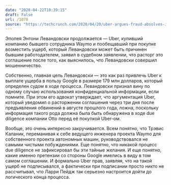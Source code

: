 ```yaml
---
date: "2020-04-22T10:39:15"
draft: False
url: /1078
source: "https://techcrunch.com/2020/04/20/uber-argues-fraud-absolves-it-from-paying-star-engineers-179m-fine-to-google/"
---
```


Эпопея Энтони Левандовски продолжается — Uber, купивший компанию бывшего сотрудника Waymo и пообещавший при покупке возместить ущерб, который Левандовски может быть причинен бывшим работодателем, заявил в судебном заявлении, что расторг это соглашение после того, как выяснилось, что Левандовски совершил мошенничество.

Собственно, главная цель Левандовски — это как раз привлечь Uber к выплате ущерба в пользу Google в размере 179 млн долларов, который определен судом в ходе процесса. Левандовски признал вину по одному случаю использования конфиденциальной информации, если помните. При этом его адвокат утверждает, что аргументация Uber, который уведомил о расторжении соглашения через три дня после предъявления обвинений в августе прошлого года, ложна, поскольку информация такого рода должна была быть обнаружена в ходе due diligence компании Otto перед её покупкой Uber-ом.

Вообще, это очень интересно закручивается. Всем понятно, что Трэвис Каланик, переманивая к себе ведущего инженера проекта Waymo для собственного проекта автономных машин, руководствовался не самыми чистыми побуждениями. Еще понятно, что никакой процесс due diligence не зафиксировал бы эти тайные желания. И еще понятно, какие именно претензии со стороны Google имелись в виду в том самом соглашении. И формально Uber прав, заявляя, что на такой ущерб не подписывался, а фактически при подписании просто никто не рассчитывал, что Ларри Пейдж так серьезно настроится дойти до логического конца процесса.
